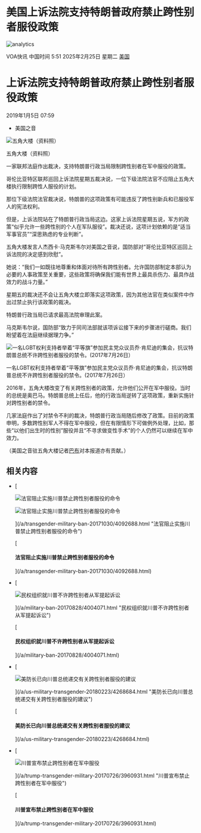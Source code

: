 # 美国上诉法院支持特朗普政府禁止跨性别者服役政策

![analytics](https://ssc.voachinese.com/b/ss/bbgprod,bbgentityvoa/1/G.4--NS/1620379610?pageName=voa%3aman%3aw%3aarticle%3a%e4%b8%8a%e8%af%89%e6%b3%95%e9%99%a2%e6%94%af%e6%8c%81%e7%89%b9%e6%9c%97%e6%99%ae%e6%94%bf%e5%ba%9c%e7%a6%81%e6%ad%a2%e8%b7%a8%e6%80%a7%e5%88%ab%e8%80%85%e6%9c%8d%e5%bd%b9%e6%94%bf%e7%ad%96&c6=%e4%b8%8a%e8%af%89%e6%b3%95%e9%99%a2%e6%94%af%e6%8c%81%e7%89%b9%e6%9c%97%e6%99%ae%e6%94%bf%e5%ba%9c%e7%a6%81%e6%ad%a2%e8%b7%a8%e6%80%a7%e5%88%ab%e8%80%85%e6%9c%8d%e5%bd%b9%e6%94%bf%e7%ad%96&v36=8.37.0.0.290&v6=D=c6&g=https%3a%2f%2fwww.voachinese.com%2fa%2fus-transgenders-military-20190104%2f4729888.html&c1=D=g&v1=D=g&events=event1,event52&c16=voa%20mandarin&v16=D=c16&c5=us&v5=D=c5&ch=%e7%be%8e%e5%9b%bd&c15=mandarin&v15=D=c15&c4=article&v4=D=c4&c14=4729888&v14=D=c14&v20=no&c17=web&v17=D=c17&mcorgid=518abc7455e462b97f000101%40adobeorg&server=www.voachinese.com&pageType=D=c4&ns=bbg&v29=D=server&v25=voa&v30=521&v105=D=User-Agent )

VOA快讯
中国时间 5:51 2025年2月25日 星期二
[美国](/z/1746)

# 上诉法院支持特朗普政府禁止跨性别者服役政策

2019年1月5日 07:59
- 美国之音

![五角大楼（资料照）](https://gdb.voanews.com/975dc236-a1f3-417a-a009-afbcb365e46c_w1023_r1_s.jpg)

五角大楼（资料照）

一家联邦法庭作出裁决，支持特朗普行政当局限制跨性别者在军中服役的政策。

哥伦比亚特区联邦巡回上诉法院星期五裁决说，一位下级法院法官不应阻止五角大楼执行限制跨性人服役的计划。

那位下级法院法官裁决说，特朗普的这项政策有可能违反了跨性别新兵和已服役军人的宪法权利。

但是，上诉法院站在了特朗普行政当局这边。这家上诉法院星期五说，军方的政策“似乎允许一些跨性别的个人在军队服役”。裁决还说，这项计划依赖的是“适当军事官员”“深思熟虑的专业判断”。

五角大楼发言人杰西卡·马克斯韦尔对美国之音说，国防部对“哥伦比亚特区巡回上诉法院的决定感到欣慰”。

她说：“我们一如既往地尊重和体面对待所有跨性别者。允许国防部制定本部认为必要的人事政策至关重要，这些政策将确保我们能有世界上最具杀伤力、最具作战效力的战斗力量。”

星期五的裁决还不会让五角大楼立即落实这项政策，因为其他法官在类似案件中作出过禁止执行该政策的裁决。

特朗普行政当局已请求最高法院审理此案。

马克斯韦尔说，国防部“致力于同司法部就该项诉讼接下来的步骤进行磋商。我们盼望着在法庭继续据理力争。”

![一名LGBT权利支持者举着“平等旗”参加民主党众议员乔·肯尼迪的集会，抗议特朗普总统不许跨性别者服役的禁令。(2017年7月26日）](https://gdb.voanews.com/4C9E1F05-776B-4CCB-8177-4A7B20AE57B9_w250_r1_s.jpg)

一名LGBT权利支持者举着“平等旗”参加民主党众议员乔·肯尼迪的集会，抗议特朗普总统不许跨性别者服役的禁令。(2017年7月26日）

2016年，五角大楼改变了有关跨性别者的政策，允许他们公开在军中服役。当时的总统是奥巴马。特朗普总统上任后，他的行政当局逆转了这项政策，重新实施针对跨性别者的禁令。

几家法庭作出了对禁令不利的裁决，特朗普行政当局随后修改了政策。目前的政策申明，多数跨性别军人不得在军中服役，但在有限情形下可做例外处理，比如，那些“以他们出生时的性别”服役并且“不寻求做变性手术”的个人仍然可以继续在军中效力。

（美国之音驻五角大楼记者[巴布](https://www.voachinese.com/author/22455.html)对本报道亦有贡献。）

## 相关内容

-   [
    
    ![法官阻止实施川普禁止跨性别者服役的命令](https://gdb.voanews.com/fc9126b8-f852-4ce2-8f6b-f711822e8bb8_cx0_cy3_cw0_w100_r1.jpg)
    
    ![法官阻止实施川普禁止跨性别者服役的命令](https://gdb.voanews.com/fc9126b8-f852-4ce2-8f6b-f711822e8bb8_cx0_cy3_cw0_w144_r1.jpg)
    
    ](/a/transgender-military-ban-20171030/4092688.html "法官阻止实施川普禁止跨性别者服役的命令")
    
    [
    
    #### 法官阻止实施川普禁止跨性别者服役的命令
    
    ](/a/transgender-military-ban-20171030/4092688.html)
    
-   [
    
    ![民权组织就川普不许跨性别者从军提起诉讼](https://gdb.voanews.com/34be48fd-9246-4996-b690-a0e4b6513651_w100_r1.jpg)
    
    
    
    ](/a/military-ban-20170828/4004071.html "民权组织就川普不许跨性别者从军提起诉讼")
    
    [
    
    #### 民权组织就川普不许跨性别者从军提起诉讼
    
    ](/a/military-ban-20170828/4004071.html)
    
-   [
    
    ![美防长已向川普总统递交有关跨性别者服役的建议](https://gdb.voanews.com/4446d744-ea64-42da-9a7c-a686fe762e33_cx0_cy11_cw0_w100_r1.jpg)
    
    
    
    ](/a/us-military-transgender-20180223/4268684.html "美防长已向川普总统递交有关跨性别者服役的建议")
    
    [
    
    #### 美防长已向川普总统递交有关跨性别者服役的建议
    
    ](/a/us-military-transgender-20180223/4268684.html)
    
-   [
    
    ![川普宣布禁止跨性别者在军中服役](https://gdb.voanews.com/e7c80fc0-adb1-45e3-b532-30be83219735_w100_r1.jpg)
    
    
    
    ](/a/trump-transgender-military-20170726/3960931.html "川普宣布禁止跨性别者在军中服役")
    
    [
    
    #### 川普宣布禁止跨性别者在军中服役
    
    ](/a/trump-transgender-military-20170726/3960931.html)
